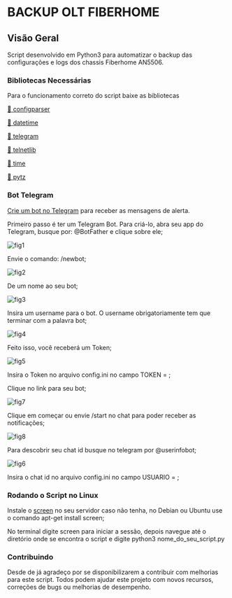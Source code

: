 
# BACKUP OLT FIBERHOME

## Visão Geral
Script desenvolvido em Python3 para automatizar o backup das configurações e logs dos chassis Fiberhome AN5506.

### Bibliotecas Necessárias
Para o funcionamento correto do script baixe as bibliotecas
<p>
  <a href="https://docs.python.org/3/library/configparser.html">🔗 configparser</a>
</p>
<p>
  <a href="https://docs.python.org/3/library/datetime.html">🔗 datetime</a>
</p>
<p>
  <a href="https://github.com/python-telegram-bot/python-telegram-bot">🔗 telegram</a>
</p>
<p>
  <a href="https://docs.python.org/3/library/telnetlib.html">🔗 telnetlib</a>
</p>
<p>
  <a href="https://docs.python.org/3/library/time.html">🔗 time</a>
</p>
<p>
  <a href="https://pypi.org/project/pytz/">🔗 pytz</a>
</p>

### Bot Telegram
  <a href="https://core.telegram.org/bots#6-botfather">Crie um bot no Telegram</a> para receber as mensagens de alerta.
  <p>
    Primeiro passo é ter um Telegram Bot. Para criá-lo, abra seu app do Telegram, busque por: @BotFather e clique sobre ele;
  </p>
  
 ![fig1](https://user-images.githubusercontent.com/46397610/119211619-acf5ae00-ba89-11eb-8238-8e838ea5a229.png)
 
  <p>
    Envie o comando: /newbot;
  </p>
    
  ![fig2](https://user-images.githubusercontent.com/46397610/119211373-18d71700-ba88-11eb-86c6-7e2650e21759.png)
    
  <p>
    De um nome ao seu bot;
  </p>
  
  ![fig3](https://user-images.githubusercontent.com/46397610/119211340-e6c5b500-ba87-11eb-8b2a-b2d5eb53ddd9.png)
  
  
  <p>
   Insira um username para o bot. O username obrigatoriamente tem que terminar com a palavra bot;
  </p>
  
  ![fig4](https://user-images.githubusercontent.com/46397610/119211342-ed542c80-ba87-11eb-868f-b7174972ef96.png)
  
  <p>
  Feito isso, você receberá um Token;
  </p>
  
  ![fig5](https://user-images.githubusercontent.com/46397610/119211465-93079b80-ba88-11eb-929c-9e5352e98cdc.png)
  
  <p>
  Insira o Token no arquivo config.ini no campo TOKEN = <Token Telegram do BOT>;
  </p>
  <p>
  Clique no link para seu bot; 
  </p>
  
  ![fig7](https://user-images.githubusercontent.com/46397610/119212673-5049c180-ba90-11eb-9cdd-091987f15294.png)
  
  <p>
  Clique em começar ou envie /start no chat para poder receber as notificações;
  </p>
  
  ![fig8](https://user-images.githubusercontent.com/46397610/119212844-686e1080-ba91-11eb-8aa6-de8c2fb49f44.png)

  <p>
  Para descobrir seu chat id busque no telegram por @userinfobot;
  </p>
  
  ![fig6](https://user-images.githubusercontent.com/46397610/119212478-fac0e500-ba8e-11eb-88b4-3cc916c6441e.png)
  
  <p>
  Insira o chat id no arquivo config.ini no campo USUARIO = <Seu id no telegram>;
  </p><p></p>
  
### Rodando o Script no Linux
  
  <p>
  Instale o <a href="https://www.gnu.org/software/screen/">screen</a> no seu servidor caso não tenha, no Debian ou Ubuntu use o comando apt-get install screen;
  </p>
  
  <p>
  No terminal digite screen para iniciar a sessão, depois navegue até o diretório onde se encontra o script e digite python3 nome_do_seu_script.py
  </p>
  

  
### Contribuindo
Desde de já agradeço por se disponibilizarem a contribuir com melhorias para este script. Todos podem ajudar este projeto com novos recursos, correções de bugs ou melhorias de desempenho.
